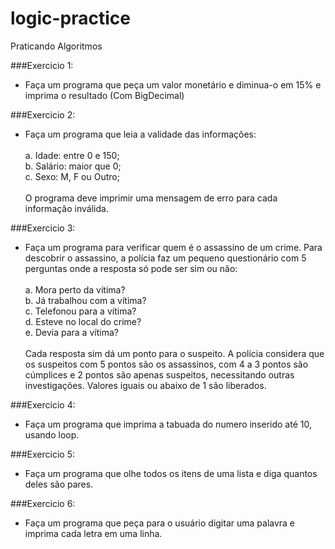 # logic-practice
Praticando Algoritmos

###Exercicio 1:
- Faça um programa que peça um valor monetário e diminua-o
em 15% e imprima o resultado (Com BigDecimal)

###Exercicio 2:
-  Faça um programa que leia a validade das informações:<br>
   <br>a. Idade: entre 0 e 150;
   <br>b. Salário: maior que 0;
   <br>c. Sexo: M, F ou Outro;<br>
   <br>O programa deve imprimir uma mensagem de erro para cada informação
   inválida.

###Exercicio 3:
- Faça um programa para verificar quem é o assassino de um crime.
   Para descobrir o assassino, a polícia faz um pequeno questionário com 5
   perguntas onde a resposta só pode ser sim ou não:<br>
  <br>a. Mora perto da vítima?
  <br>b. Já trabalhou com a vítima?
  <br>c. Telefonou para a vítima?
  <br>d. Esteve no local do crime?
  <br>e. Devia para a vítima?<br>
  <br>Cada resposta sim dá um ponto para o suspeito. A polícia considera que os
  suspeitos com 5 pontos são os assassinos, com 4 a 3 pontos são cúmplices e
  2 pontos são apenas suspeitos, necessitando outras investigações. Valores
  iguais ou abaixo de 1 são liberados.

###Exercicio 4:
- Faça um programa que imprima a tabuada do numero inserido até 10, usando loop.

###Exercicio 5:
- Faça um programa que olhe todos os itens de uma lista e diga quantos deles
são pares.

###Exercicio 6:
- Faça um programa que peça para o usuário digitar uma palavra e imprima
  cada letra em uma linha.